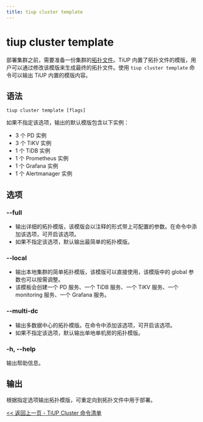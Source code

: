 ```yaml
---
title: tiup cluster template
---
```


# tiup cluster template

部署集群之前，需要准备一份集群的[拓扑文件](/tiup/tiup-cluster-topology-reference.md)。TiUP 内置了拓扑文件的模版，用户可以通过修改该模版来生成最终的拓扑文件。使用 `tiup cluster template` 命令可以输出 TiUP 内置的模版内容。

## 语法

```shell
tiup cluster template [flags]
```

如果不指定该选项，输出的默认模版包含以下实例：

- 3 个 PD 实例
- 3 个 TiKV 实例
- 1 个 TiDB 实例
- 1 个 Prometheus 实例
- 1 个 Grafana 实例
- 1 个 Alertmanager 实例

## 选项

### --full

- 输出详细的拓扑模版，该模版会以注释的形式带上可配置的参数。在命令中添加该选项，可开启该选项。
- 如果不指定该选项，默认输出最简单的拓扑模版。

### --local

- 输出本地集群的简单拓扑模版，该模版可以直接使用，该模版中的 global 参数也可以按需调整。
- 该模板会创建一个 PD 服务、一个 TiDB 服务、一个 TiKV 服务、一个 monitoring 服务、一个 Grafana 服务。

### --multi-dc

- 输出多数据中心的拓扑模版。在命令中添加该选项，可开启该选项。
- 如果不指定该选项，默认输出单地单机房的拓扑模版。

### -h, --help

输出帮助信息。

## 输出

根据指定选项输出拓扑模版，可重定向到拓扑文件中用于部署。

[<< 返回上一页 - TiUP Cluster 命令清单](/tiup/tiup-component-cluster.md#命令清单)
